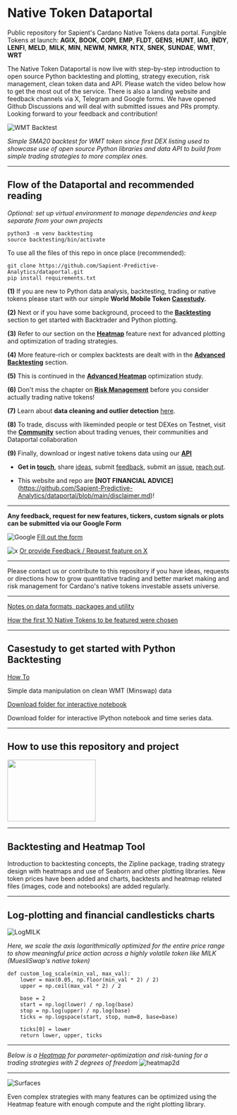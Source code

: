 # Native Token Dataportal
Public repository for Sapient's Cardano Native Tokens data portal.
Fungible Tokens at launch: **AGIX**, **BOOK**, **COPI**, **EMP**, **FLDT**, **GENS**, **HUNT**, **IAG**, **INDY**, **LENFI**, **MELD**, **MILK**, **MIN**, **NEWM**, **NMKR**, **NTX**, **SNEK**, **SUNDAE**, **WMT**, **WRT**

The Native Token Dataportal is now live with step-by-step introduction to open source Python backtesting and plotting, strategy execution, risk management, clean token data and API. Please watch the video below how to get the most out of the service. There is also a landing website and feedback channels via X, Telegram and Google forms. We have opened Github Discussions and will deal with submitted issues and PRs prompty. Looking forward to your feedback and contribution!


![WMT Backtest](https://github.com/Sapient-Predictive-Analytics/dataportal/blob/main/backtesting/WMT_SMA20_updated.png)


*Simple SMA20 backtest for WMT token since first DEX listing used to showcase use of open source Python libraries and data API to build from simple trading strategies to more complex ones.*

***
## Flow of the Dataportal and recommended reading

*Optional: set up virtual environment to manage dependencies and keep separate from your own projects*
~~~
python3 -m venv backtesting
source backtesting/bin/activate
~~~

To use all the files of this repo in once place (recommended):
~~~
git clone https://github.com/Sapient-Predictive-Analytics/dataportal.git
pip install requirements.txt
~~~


**(1)** If you are new to Python data analysis, backtesting, trading or native tokens please start with our simple **World Mobile Token [Casestudy](https://github.com/Sapient-Predictive-Analytics/dataportal/blob/main/casestudy/overview.md).**

**(2)** Next or if you have some background, proceed to the **[Backtesting](https://github.com/Sapient-Predictive-Analytics/dataportal/blob/main/backtesting/backtesting.md)** section to get started with Backtrader and Python plotting.

**(3)** Refer to our section on the **[Heatmap](https://github.com/Sapient-Predictive-Analytics/dataportal/blob/main/HeatmapTool/heatmap.md)** feature next for advanced plotting and optimization of trading strategies.

**(4)** More feature-rich or complex backtests are dealt with in the **[Advanced Backtesting](https://github.com/Sapient-Predictive-Analytics/dataportal/blob/main/backtesting/backtesting2.md)** section.

**(5)** This is continued in the **[Advanced Heatmap](https://github.com/Sapient-Predictive-Analytics/dataportal/blob/main/HeatmapTool/heatmap.md#advanced-optimization)** optimization study.

**(6)** Don't miss the chapter on **[Risk Management](https://github.com/Sapient-Predictive-Analytics/dataportal/blob/main/risk/risk.md)** before you consider actually trading native tokens!

**(7)** Learn about **data cleaning and outlier detection** [here](https://github.com/Sapient-Predictive-Analytics/dataportal/blob/main/tokens/cleanData.md).

**(8)** To trade, discuss with likeminded people or test DEXes on Testnet, visit the **[Community](https://github.com/Sapient-Predictive-Analytics/dataportal/blob/main/community/community.md)** section about trading venues, their communities and Dataportal collaboration

**(9)** Finally, download or ingest native tokens data using our **[API](https://github.com/Sapient-Predictive-Analytics/dataportal/blob/main/api/documentationAPI.md)**

* **Get in [touch](https://x.com/SapientSwarm)**, share [ideas](https://github.com/Sapient-Predictive-Analytics/dataportal/discussions), submit [feedback](https://forms.gle/H1fMqNMmyYhaVepV6), submit an [issue](https://github.com/Sapient-Predictive-Analytics/dataportal/issues), [reach out](https://www.sapientswarm.com/cardano.html).
  
* This website and repo are **[NOT FINANCIAL ADVICE]**(https://github.com/Sapient-Predictive-Analytics/dataportal/blob/main/disclaimer.md)!

***

**Any feedback, request for new features, tickers, custom signals or plots can be submitted via our Google Form**

![Google](https://img.shields.io/badge/google-4285F4?style=for-the-badge&logo=google&logoColor=white)
[Fill out the form](https://forms.gle/H1fMqNMmyYhaVepV6)

![x](http://i.imgur.com/tXSoThF.png)
[Or provide Feedback / Request feature on X](https://twitter.com/SapientSwarm)

***

Please contact us or contribute to this repository if you have ideas, requests or directions how to grow quantitative trading and better market making and risk management for Cardano's native tokens investable assets universe.

***
[Notes on data formats, packages and utility](https://github.com/Sapient-Predictive-Analytics/dataportal/blob/main/utility.md)

[How the first 10 Native Tokens to be featured were chosen](https://github.com/Sapient-Predictive-Analytics/dataportal/blob/main/rationale.md)

***



## Casestudy to get started with Python Backtesting

[How To](https://github.com/Sapient-Predictive-Analytics/dataportal/blob/main/casestudy/overview.md)

Simple data manipulation on clean WMT (Minswap) data

[Download folder for interactive notebook](https://github.com/Sapient-Predictive-Analytics/dataportal/tree/main/casestudy)

Download folder for interactive IPython notebook and time series data.

***
## How to use this repository and project

[<img src="https://github.com/Sapient-Predictive-Analytics/dataportal/blob/main/HeatmapTool/Complex4Dheatmap.png" width="200" height="140" />](https://youtu.be/AIDbk8Iq5TM)

***
## Backtesting and Heatmap Tool
Introduction to backtesting concepts, the Zipline package, trading strategy design with heatmaps and use of Seaborn and other plotting libraries.
New token prices have been added and charts, backtests and heatmap related files (images, code and notebooks) are added regularly.

***

## Log-plotting and financial candlesticks charts

![LogMILK](https://github.com/Sapient-Predictive-Analytics/dataportal/blob/main/tokens/MILK_candles_log.png)

*Here, we scale the axis logarithmically optimized for the entire price range to show meaningful price action across a highly volatile token like MILK (MuesliSwap's native token)*

~~~
def custom_log_scale(min_val, max_val):
    lower = max(0.05, np.floor(min_val * 2) / 2)
    upper = np.ceil(max_val * 2) / 2
    
    base = 2
    start = np.log(lower) / np.log(base)
    stop = np.log(upper) / np.log(base)
    ticks = np.logspace(start, stop, num=8, base=base)
    
    ticks[0] = lower
    return lower, upper, ticks
~~~

***
*Below is a [Heatmap](https://github.com/Sapient-Predictive-Analytics/dataportal/blob/main/HeatmapTool/heatmap.md) for parameter-optimization and risk-tuning for a trading strategies with 2 degrees of freedom*
![heatmap2d](https://github.com/Sapient-Predictive-Analytics/dataportal/blob/main/HeatmapTool/Heatmap2D.png)

***

![Surfaces](https://github.com/Sapient-Predictive-Analytics/dataportal/blob/main/HeatmapTool/Complex4Dheatmap.png)

Even complex strategies with many features can be optimized using the Heatmap feature with enough compute and the right plotting library.
